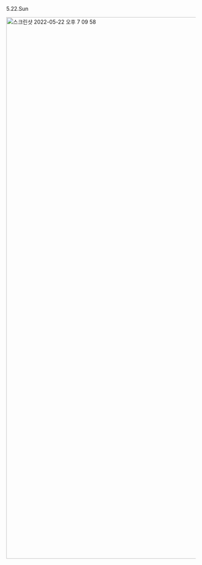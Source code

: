 5.22.Sun
<Main Page Working>

<img width="1437" alt="스크린샷 2022-05-22 오후 7 09 58" src="https://user-images.githubusercontent.com/101846817/169690350-65dc4791-d201-4277-8310-cd546d3bc117.png">
